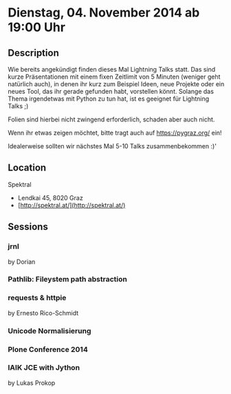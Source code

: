 # Dienstag, 04. November 2014 ab 19:00 Uhr

## Description

Wie bereits angekündigt finden dieses Mal Lightning Talks statt. Das sind kurze Präsentationen mit einem fixen Zeitlimit von 5 Minuten (weniger geht natürlich auch), in denen ihr kurz zum Beispiel Ideen, neue Projekte oder ein neues Tool, das ihr gerade gefunden habt, vorstellen könnt. Solange das Thema irgendetwas mit Python zu tun hat, ist es geeignet für Lightning Talks ;)

Folien sind hierbei nicht zwingend erforderlich, schaden aber auch nicht.

Wenn ihr etwas zeigen möchtet, bitte tragt auch auf https://pygraz.org/ ein!

Idealerweise sollten wir nächstes Mal 5-10 Talks zusammenbekommen :)'

## Location

Spektral

- Lendkai 45, 8020 Graz
- [http://spektral.at/](http://spektral.at/)

## Sessions 

### jrnl 

by Dorian

### Pathlib: Fileystem path abstraction 

### requests & httpie 

by Ernesto Rico-Schmidt

### Unicode Normalisierung 

### Plone Conference 2014 

### IAIK JCE with Jython 

by Lukas Prokop

